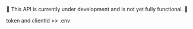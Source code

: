 🚧 This API is currently under development and is not yet fully functional. 🚧

token and clientId >> .env